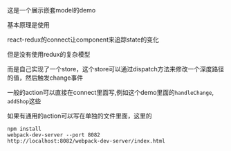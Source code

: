 这是一个展示嵌套model的demo

基本原理是使用


react-redux的connect让component来追踪state的变化


但是没有使用redux的复杂模型


而是自己实现了一个store，这个store可以通过dispatch方法来修改一个深度路径的值，然后触发change事件


一般的action可以直接在connect里面写,例如这个demo里面的`handleChange`, `addShop`这些


如果有通用的action可以写在单独的文件里面，这里的



```
npm install
webpack-dev-server --port 8082
http://localhost:8082/webpack-dev-server/index.html
```